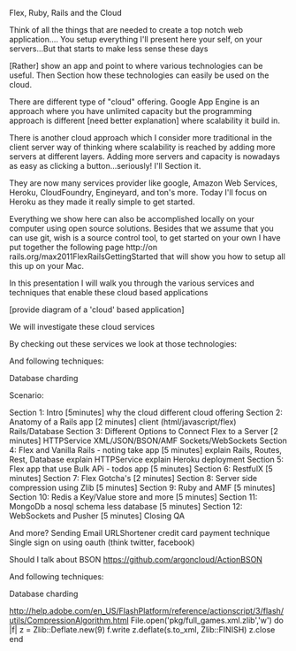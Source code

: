 Flex, Ruby, Rails and the Cloud

Think of all the things that are needed to create a top notch web application.... You setup everything I'll present here your self, on
your servers...But that starts to make less sense these days

[Rather] show an app and point to where various technologies can be useful. Then Section  how these technologies can easily be used on the
cloud.

There are different type of "cloud" offering. Google App Engine is an approach where you have unlimited capacity but the programming
approach is different [need better explanation] where scalability it build in.

There is another cloud approach which I consider more traditional in the client server way of thinking where scalability is reached by
adding more servers at different layers. Adding more servers and capacity is nowadays as easy as clicking a button...seriously! I'll Section 
it.

They are now many services provider like google, Amazon Web Services, Heroku, CloudFoundry, Engineyard, and ton's more. Today I'll focus on
Heroku as they made it really simple to get started.

Everything we show here can also be accomplished locally on your computer using open source solutions. Besides that we assume that you can
use git, wish is a source control tool, to get started on your own I have put together the following page http://on
rails.org/max2011FlexRailsGettingStarted that will show you how to setup all this up on your Mac.

In this presentation I will walk you through the various services and techniques that enable these cloud based applications

[provide diagram of a 'cloud' based application]

We will investigate these  cloud services


By checking out these services we look at those technologies:

And following techniques:

Database charding

Scenario:

Section  1: Intro   [5minutes]
  why the cloud
  different cloud offering
Section  2: Anatomy of a Rails app      [2 minutes]
    client (html/javascript/flex)
    Rails/Database
Section  3: Different Options to Connect Flex to a Server [2 minutes]
  HTTPService XML/JSON/BSON/AMF
  Sockets/WebSockets
Section  4: Flex and Vanilla Rails   - noting take app [5 minutes]
  explain Rails, Routes, Rest, Database
  explain HTTPService
  explain Heroku deployment
Section  5: Flex app that use Bulk APi   -  todos app [5 minutes]
Section  6: RestfulX [5 minutes]
Section  7: Flex Gotcha's  [2 minutes]
Section  8: Server side compression using Zlib  [5 minutes]
Section  9: Ruby and AMF [5 minutes]
Section 10: Redis a Key/Value store and more [5 minutes]
Section 11: MongoDb a nosql schema less database [5 minutes]
Section 12: WebSockets and Pusher [5 minutes]
Closing
QA

And more?
	Sending Email
	URLShortener
    credit card payment technique
	Single sign on using oauth (think twitter, facebook)
	
Should I talk about BSON
   https://github.com/argoncloud/ActionBSON
	
    
And following techniques:

Database charding

http://help.adobe.com/en_US/FlashPlatform/reference/actionscript/3/flash/utils/CompressionAlgorithm.html
File.open('pkg/full_games.xml.zlib','w') do |f|
    z = Zlib::Deflate.new(9)
    f.write z.deflate(s.to_xml, Zlib::FINISH)
    z.close
end